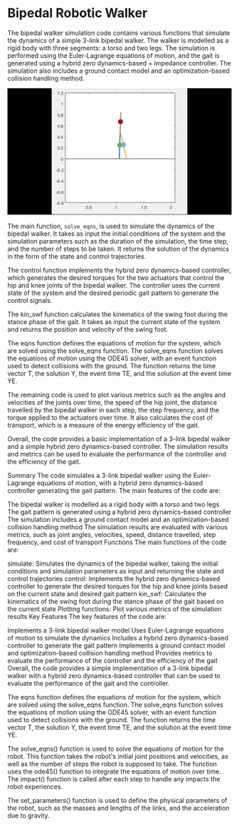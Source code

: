 # Bipedal Robotic Walker

The bipedal walker simulation code contains various functions that simulate the dynamics of a simple 3-link bipedal walker. The walker is modelled as a rigid body with three segments: a torso and two legs. The simulation is performed using the Euler-Lagrange equations of motion, and the gait is generated using a hybrid zero dynamics-based + impedance controller. The simulation also includes a ground contact model and an optimization-based collision handling method.

![bipedal_animation](images/biped_animate.gif)

The main function, `solve_eqns`, is used to simulate the dynamics of the bipedal walker. It takes as input the initial conditions of the system and the simulation parameters such as the duration of the simulation, the time step, and the number of steps to be taken. It returns the solution of the dynamics in the form of the state and control trajectories.

The control function implements the hybrid zero dynamics-based controller, which generates the desired torques for the two actuators that control the hip and knee joints of the bipedal walker. The controller uses the current state of the system and the desired periodic gait pattern to generate the control signals.

The kin_swf function calculates the kinematics of the swing foot during the stance phase of the gait. It takes as input the current state of the system and returns the position and velocity of the swing foot.

The eqns function defines the equations of motion for the system, which are solved using the solve_eqns function. The solve_eqns function solves the equations of motion using the ODE45 solver, with an event function used to detect collisions with the ground. The function returns the time vector T, the solution Y, the event time TE, and the solution at the event time YE.

The remaining code is used to plot various metrics such as the angles and velocities of the joints over time, the speed of the hip joint, the distance travelled by the bipedal walker in each step, the step frequency, and the torque applied to the actuators over time. It also calculates the cost of transport, which is a measure of the energy efficiency of the gait.

Overall, the code provides a basic implementation of a 3-link bipedal walker and a simple hybrid zero dynamics-based controller. The simulation results and metrics can be used to evaluate the performance of the controller and the efficiency of the gait.





Summary
The code simulates a 3-link bipedal walker using the Euler-Lagrange equations of motion, with a hybrid zero dynamics-based controller generating the gait pattern. The main features of the code are:

The bipedal walker is modelled as a rigid body with a torso and two legs
The gait pattern is generated using a hybrid zero dynamics-based controller
The simulation includes a ground contact model and an optimization-based collision handling method
The simulation results are evaluated with various metrics, such as joint angles, velocities, speed, distance travelled, step frequency, and cost of transport
Functions
The main functions of the code are:

simulate: Simulates the dynamics of the bipedal walker, taking the initial conditions and simulation parameters as input and returning the state and control trajectories
control: Implements the hybrid zero dynamics-based controller to generate the desired torques for the hip and knee joints based on the current state and desired gait pattern
kin_swf: Calculates the kinematics of the swing foot during the stance phase of the gait based on the current state
Plotting functions: Plot various metrics of the simulation results
Key Features
The key features of the code are:

Implements a 3-link bipedal walker model
Uses Euler-Lagrange equations of motion to simulate the dynamics
Includes a hybrid zero dynamics-based controller to generate the gait pattern
Implements a ground contact model and optimization-based collision handling method
Provides metrics to evaluate the performance of the controller and the efficiency of the gait
Overall, the code provides a simple implementation of a 3-link bipedal walker with a hybrid zero dynamics-based controller that can be used to evaluate the performance of the gait and the controller.




The eqns function defines the equations of motion for the system, which are solved using the solve_eqns function. The solve_eqns function solves the equations of motion using the ODE45 solver, with an event function used to detect collisions with the ground. The function returns the time vector T, the solution Y, the event time TE, and the solution at the event time YE.




The solve_eqns() function is used to solve the equations of motion for the robot. This function takes the robot's initial joint positions and velocities, as well as the number of steps the robot is supposed to take. The function uses the ode45() function to integrate the equations of motion over time. The impact() function is called after each step to handle any impacts the robot experiences.



The set_parameters() function is used to define the physical parameters of the robot, such as the masses and lengths of the links, and the acceleration due to gravity.
